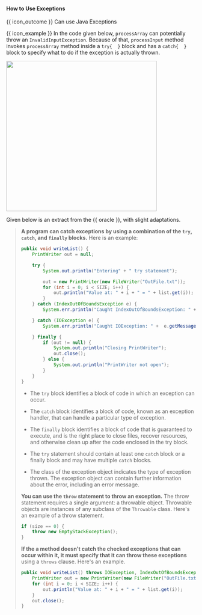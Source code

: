 <div id="title">

#### How to Use Exceptions

</div>

<span id="prereqs"></span>

<span id="outcomes">{{ icon_outcome }} Can use Java Exceptions</span>

<div id="body">

{{ icon_example }} In the code given below, `processArray` can potentially throw an `InvalidInputException`. Because of that, `processInput` method invokes `processArray` method inside a `try{  }` block and has a `catch{  }` block to specify what to do if the exception is actually thrown.

<img src="{{baseUrl}}/errorHandling/exceptions/how/images/processInput.png" width="400" />
<p/>

Given below is an extract from the {{ oracle }}, with slight adaptations.

<blockquote>

**A program can catch exceptions by using a combination of the `try`, `catch`, and `finally` blocks.** Here is an example:

```java
public void writeList() {
    PrintWriter out = null;

    try {
        System.out.println("Entering" + " try statement");

        out = new PrintWriter(new FileWriter("OutFile.txt"));
        for (int i = 0; i < SIZE; i++) {
            out.println("Value at: " + i + " = " + list.get(i));
        }
    } catch (IndexOutOfBoundsException e) {
        System.err.println("Caught IndexOutOfBoundsException: " + e.getMessage());

    } catch (IOException e) {
        System.err.println("Caught IOException: " +  e.getMessage());

    } finally {
        if (out != null) {
            System.out.println("Closing PrintWriter");
            out.close();
        } else {
            System.out.println("PrintWriter not open");
        }
    }
}
```

* The `try` block identifies a block of code in which an exception can occur.
* The `catch` block identifies a block of code, known as an exception handler, that can handle a particular type of exception.
* The `finally` block identifies a block of code that is guaranteed to execute, and is the right place to close files, recover resources, and otherwise clean up after the code enclosed in the try block.
* The `try` statement should contain at least one `catch` block or a finally block and may have multiple `catch` blocks.

* The class of the exception object indicates the type of exception thrown. The exception object can contain further information about the error, including an error message.

**You can use the `throw` statement to throw an exception.** The throw statement requires a single argument: a throwable object. Throwable objects are instances of any subclass of the `Throwable` class. Here's an example of a throw statement.

```java
if (size == 0) {
    throw new EmptyStackException();
}
```

**If the a method doesn't catch the checked exceptions that can occur within it, it must specify that it can throw these exceptions** using a `throws` clause. Here's an example.

```java
public void writeList() throws IOException, IndexOutOfBoundsException {
    PrintWriter out = new PrintWriter(new FileWriter("OutFile.txt"));
    for (int i = 0; i < SIZE; i++) {
        out.println("Value at: " + i + " = " + list.get(i));
    }
    out.close();
}
```

</blockquote>

</div>

<div id="extras">
</div>